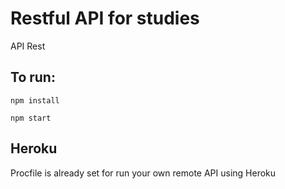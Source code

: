 # Restful API for studies
API Rest  

## To run:  
`npm install`  

`npm start`  

## Heroku
Procfile is already set for run your own remote API using Heroku